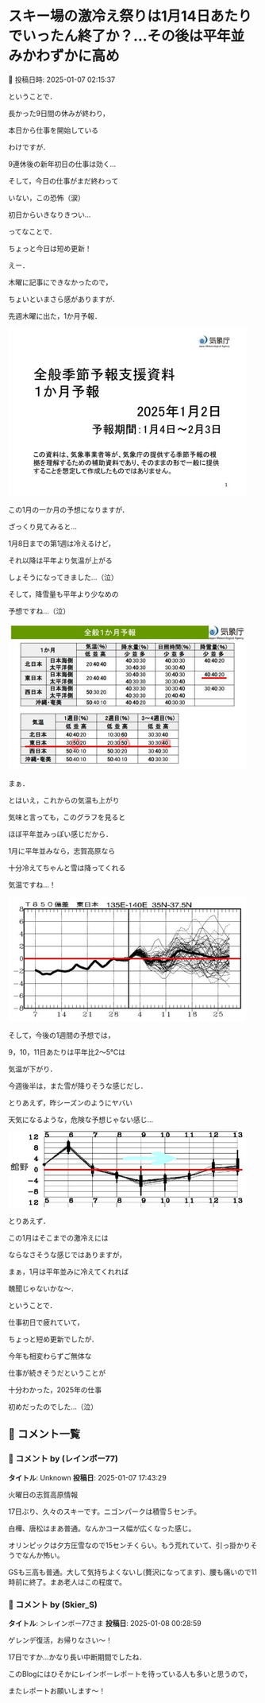 # スキー場の激冷え祭りは1月14日あたりでいったん終了か？…その後は平年並みかわずかに高め

📅 投稿日時: 2025-01-07 02:15:37

ということで．


長かった9日間の休みが終わり，


本日から仕事を開始している


わけですが．


9連休後の新年初日の仕事は効く…





そして，今日の仕事がまだ終わって


いない，この恐怖（涙）


初日からいきなりきつい…





ってなことで．


ちょっと今日は短め更新！





えー．


木曜に記事にできなかったので，


ちょいといまさら感がありますが．


先週木曜に出た，1か月予報．




![f7464a97b35abdb48415d3a8c8b2b7d2.jpg](images/f7464a97b35abdb48415d3a8c8b2b7d2.jpg)







この1月の一か月の予想になりますが．


ざっくり見てみると…


1月8日までの第1週は冷えるけど，


それ以降は平年より気温が上がる


しょそうになってきました…（泣）


そして，降雪量も平年より少なめの


予想ですね…（泣）




![291acb9376baffa2f5f6f3f94307adf4.jpg](images/291acb9376baffa2f5f6f3f94307adf4.jpg)







まぁ．


とはいえ，これからの気温も上がり


気味と言っても，このグラフを見ると


ほぼ平年並みっぽい感じだから．


1月に平年並みなら，志賀高原なら


十分冷えてちゃんと雪は降ってくれる


気温ですね…！




![5b07120f34752f2044dcb784be1c7a18.jpg](images/5b07120f34752f2044dcb784be1c7a18.jpg)







そして，今後の1週間の予想では，


9，10，11日あたりは平年比2～5℃は


気温が下がり．


今週後半は，また雪が降りそうな感じだし．


とりあえず，昨シーズンのようにヤバい


天気になるような，危険な予想じゃない感じ…




![8fedaf4cb2b8ce5e653c24b877007704.jpg](images/8fedaf4cb2b8ce5e653c24b877007704.jpg)







とりあえず．


この1月はそこまでの激冷えには


ならなさそうな感じではありますが，


まぁ，1月は平年並みに冷えてくれれば


醜聞じゃないかな～．





ということで．


仕事初日で疲れていて，


ちょっと短め更新でしたが．


今年も相変わらずご無体な


仕事が続きそうだということが


十分わかった，2025年の仕事


初めだったのでした…（泣）

## 💬 コメント一覧

### 💬 コメント by (レインボー77)
**タイトル**: Unknown
**投稿日**: 2025-01-07 17:43:29

火曜日の志賀高原情報

17日ぶり、久々のスキーです。ニゴンパークは積雪５センチ。

白樺、唐松はまあ普通。なんかコース幅が広くなった感じ。

オリンピックは夕方圧雪なので15センチくらい。もう荒れていて、引っ掛かりそうでなんか怖い。

GSも三高も普通。大して気持ちよくないし(贅沢になってます)、腰も痛いので11時前に終了。まあ老人はこの程度で。

### 💬 コメント by (Skier_S)
**タイトル**: ＞レインボー77さま
**投稿日**: 2025-01-08 00:28:59

ゲレンデ復活，お帰りなさい～！

17日ですか…かなり長い中断期間でしたね．

このBlogにはひそかにレインボーレポートを待っている人も多いと思うので，

またレポートお願いします～！

